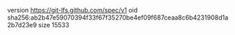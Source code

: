 version https://git-lfs.github.com/spec/v1
oid sha256:ab2b47e59070394f33f67f35270be4ef09f687ceaa8c6b4231908d1a2b7d23e9
size 15533
